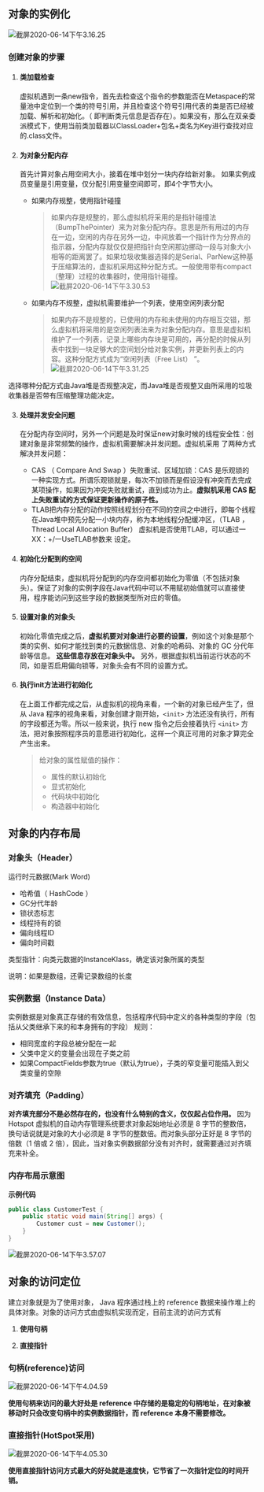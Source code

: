 ## 对象的实例化

![截屏2020-06-14下午3.16.25](https://gitee.com/Sunxz007/PicStorage/raw/master/imgs/20200614151717.png)

### 创建对象的步骤

1. #### 类加载检查

   虚拟机遇到一条new指令，首先去检查这个指令的参数能否在Metaspace的常量池中定位到一个类的符号引用，并且检查这个符号引用代表的类是否已经被加载、解析和初始化。（ 即判断类元信息是否存在）。如果没有，那么在双亲委派模式下，使用当前类加载器以ClassLoader+包名+类名为Key进行查找对应的.class文件。

2. #### 为对象分配内存

   首先计算对象占用空间大小，接着在堆中划分一块内存给新对象。 如果实例成员变量是引用变量，仅分配引用变量空间即可，即4个字节大小。


   * 如果内存规整，使用指针碰撞

     > 如果内存是规整的，那么虚拟机将采用的是指针碰撞法（BumpThePointer）来为对象分配内存。意思是所有用过的内存在一边，空闲的内存在另外一边，中间放着一个指针作为分界点的指示器，分配内存就仅仅是把指针向空闲那边挪动一段与对象大小相等的距离罢了。如果垃圾收集器选择的是Serial、ParNew这种基于压缩算法的，虚拟机采用这种分配方式。一般使用带有compact （整理）过程的收集器时，使用指针碰撞。
     > ![截屏2020-06-14下午3.30.53](https://gitee.com/Sunxz007/PicStorage/raw/master/imgs/20200614153217.png)

   * 如果内存不规整，虚拟机需要维护一个列表，使用空闲列表分配

     > 如果内存不是规整的，已使用的内存和未使用的内存相互交错，那么虛拟机将采用的是空闲列表法来为对象分配内存。意思是虚拟机维护了一个列表，记录上哪些内存块是可用的，再分配的时候从列表中找到一块足够大的空间划分给对象实例，并更新列表上的内容。这种分配方式成为“空闲列表（Free List） ”。
     > ![截屏2020-06-14下午3.31.25](https://gitee.com/Sunxz007/PicStorage/raw/master/imgs/20200614153231.png)



选择哪种分配方式由Java堆是否规整决定，而Java堆是否规整又由所采用的垃圾收集器是否带有压缩整理功能决定。

3. #### 处理并发安全问题

   在分配内存空间时，另外一个问题是及时保证new对象时候的线程安全性：创建对象是非常频繁的操作，虚拟机需要解决并发问题。虚拟机采用 了两种方式解决并发问题：

   * CAS （ Compare And Swap ）失败重试、区域加锁：CAS 是乐观锁的一种实现方式。所谓乐观锁就是，每次不加锁而是假设没有冲突而去完成某项操作，如果因为冲突失败就重试，直到成功为止。**虚拟机采用 CAS 配上失败重试的方式保证更新操作的原子性。**
   * TLAB把内存分配的动作按照线程划分在不同的空间之中进行，即每个线程在Java堆中预先分配一小块内存，称为本地线程分配缓冲区，（TLAB ，Thread Local Allocation Buffer） 虚拟机是否使用TLAB，可以通过一XX：+/一UseTLAB参数来 设定。

4. #### 初始化分配到的空间

   内存分配结束，虚拟机将分配到的内存空间都初始化为零值（不包括对象头）。保证了对象的实例字段在Java代码中可以不用赋初始值就可以直接使用，程序能访问到这些字段的数据类型所对应的零值。

5. #### 设置对象的对象头

   初始化零值完成之后，**虚拟机要对对象进行必要的设置**，例如这个对象是那个类的实例、如何才能找到类的元数据信息、对象的哈希码、对象的 GC 分代年龄等信息。 **这些信息存放在对象头中。** 另外，根据虚拟机当前运行状态的不同，如是否启用偏向锁等，对象头会有不同的设置方式。

6. #### 执行init方法进行初始化

   在上面工作都完成之后，从虚拟机的视角来看，一个新的对象已经产生了，但从 Java 程序的视角来看，对象创建才刚开始，`<init>` 方法还没有执行，所有的字段都还为零。所以一般来说，执行 new 指令之后会接着执行 `<init>` 方法，把对象按照程序员的意愿进行初始化，这样一个真正可用的对象才算完全产生出来。
	
	> 给对象的属性赋值的操作：
	>
	> * 属性的默认初始化
	> * 显式初始化
	> * 代码块中初始化
	> * 构造器中初始化


## 对象的内存布局

### 对象头（Header）

运行时元数据(Mark Word)

* 哈希值（ HashCode ）
* GC分代年龄
* 锁状态标志
* 线程持有的锁
* 偏向线程ID
* 偏向时间戳

类型指针：向类元数据的InstanceKlass，确定该对象所属的类型

说明：如果是数组，还需记录数组的长度

### 实例数据（Instance Data）

实例数据是对象真正存储的有效信息，包括程序代码中定义的各种类型的字段（包括从父类继承下来的和本身拥有的字段） 规则：

- 相同宽度的字段总被分配在一起
- 父类中定义的变量会出现在子类之前
- 如果CompactFields参数为true（默认为true），子类的窄变量可能插入到父类变量的空隙

### 对齐填充（Padding）

**对齐填充部分不是必然存在的，也没有什么特别的含义，仅仅起占位作用。** 因为 Hotspot 虚拟机的自动内存管理系统要求对象起始地址必须是 8 字节的整数倍，换句话说就是对象的大小必须是 8 字节的整数倍。而对象头部分正好是 8 字节的倍数（1 倍或 2 倍），因此，当对象实例数据部分没有对齐时，就需要通过对齐填充来补全。

### 内存布局示意图

**示例代码**

```java
public class CustomerTest {
    public static void main(String[] args) {
        Customer cust = new Customer();
    }
}
```



![截屏2020-06-14下午3.57.07](https://gitee.com/Sunxz007/PicStorage/raw/master/imgs/20200614155828.png)



## 对象的访问定位

建立对象就是为了使用对象， Java 程序通过栈上的 reference 数据来操作堆上的具体对象。对象的访问方式由虚拟机实现而定，目前主流的访问方式有

1. **使用句柄**

2. **直接指针**

### 句柄(reference)访问

![截屏2020-06-14下午4.04.59](https://gitee.com/Sunxz007/PicStorage/raw/master/imgs/20200614160632.png)

**使用句柄来访问的最大好处是 reference 中存储的是稳定的句柄地址，在对象被移动时只会改变句柄中的实例数据指针，而 reference 本身不需要修改。**

### 直接指针(HotSpot采用)

![截屏2020-06-14下午4.05.30](https://gitee.com/Sunxz007/PicStorage/raw/master/imgs/20200614160636.png)

**使用直接指针访问方式最大的好处就是速度快，它节省了一次指针定位的时间开销。**





